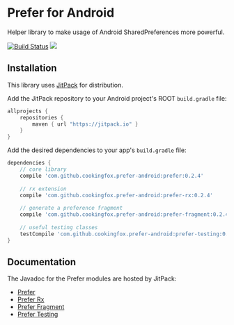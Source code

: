 # Prefer for Android

Helper library to make usage of Android SharedPreferences more powerful.

[![Build Status](https://travis-ci.org/cookingfox/prefer-android.svg?branch=master)](https://travis-ci.org/cookingfox/prefer-android)
[![](https://jitpack.io/v/cookingfox/prefer-android.svg)](https://jitpack.io/#cookingfox/prefer-android)

## Installation

This library uses [JitPack](https://jitpack.io/#cookingfox/prefer-android) for distribution.

Add the JitPack repository to your Android project's ROOT `build.gradle` file:

```groovy
allprojects {
    repositories {
        maven { url "https://jitpack.io" }
    }
}
```

Add the desired dependencies to your app's `build.gradle` file:

```groovy
dependencies {
    // core library
    compile 'com.github.cookingfox.prefer-android:prefer:0.2.4'
    
    // rx extension
    compile 'com.github.cookingfox.prefer-android:prefer-rx:0.2.4'
    
    // generate a preference fragment
    compile 'com.github.cookingfox.prefer-android:prefer-fragment:0.2.4'
    
    // useful testing classes
    testCompile 'com.github.cookingfox.prefer-android:prefer-testing:0.2.4'
}
```

## Documentation

The Javadoc for the Prefer modules are hosted by JitPack:
- [Prefer](https://jitpack.io/com/github/cookingfox/prefer-android/prefer/0.2.4/javadoc/)
- [Prefer Rx](https://jitpack.io/com/github/cookingfox/prefer-android/prefer-rx/0.2.4/javadoc/)
- [Prefer Fragment](https://jitpack.io/com/github/cookingfox/prefer-android/prefer-fragment/0.2.4/javadoc/)
- [Prefer Testing](https://jitpack.io/com/github/cookingfox/prefer-android/prefer-testing/0.2.4/javadoc/)
